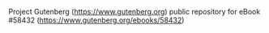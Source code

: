 Project Gutenberg (https://www.gutenberg.org) public repository for
eBook #58432 (https://www.gutenberg.org/ebooks/58432)
